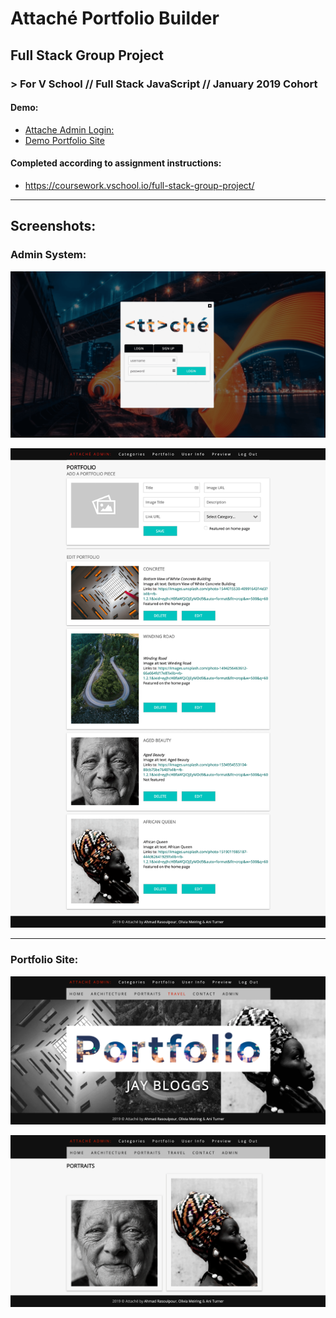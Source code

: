 # Attaché Portfolio Builder
## Full Stack Group Project
### > For V School // Full Stack JavaScript // January 2019 Cohort

#### Demo:
- <a href="https://attache-portfolio.herokuapp.com/" target="_blank">Attache Admin Login:</a>
- <a href="https://attache-portfolio.herokuapp.com/" target="_blank">Demo Portfolio Site</a>

#### Completed according to assignment instructions: 
- https://coursework.vschool.io/full-stack-group-project/

<hr />

## Screenshots:
### Admin System:
<a href="https://attache-portfolio.herokuapp.com/" target="_blank"><img src="screenshot-1.png"></a>

<a href="https://attache-portfolio.herokuapp.com/" target="_blank"><img src="screenshot-2.png"></a>

<hr />

### Portfolio Site:
<a href="https://attache-portfolio.herokuapp.com/" target="_blank"><img src="screenshot-3.png"></a>

<a href="https://attache-portfolio.herokuapp.com/" target="_blank"><img src="screenshot-4.png"></a>
